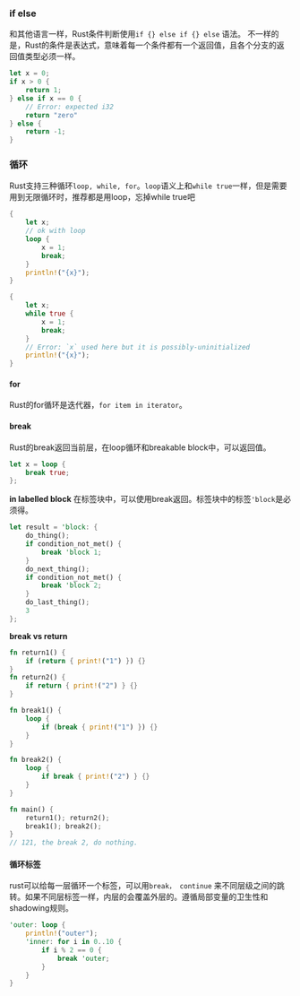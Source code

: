 ### if else
和其他语言一样，Rust条件判断使用`if {} else if {} else` 语法。
不一样的是，Rust的条件是表达式，意味着每一个条件都有一个返回值，且各个分支的返回值类型必须一样。
```rust
let x = 0;
if x > 0 {
	return 1;
} else if x == 0 {
	// Error: expected i32
	return "zero"
} else {
	return -1;
}
```
### 循环
Rust支持三种循环`loop, while, for`。`loop`语义上和`while true`一样，但是需要用到无限循环时，推荐都是用loop，忘掉while true吧
```rust
{
	let x;
	// ok with loop
	loop {
		x = 1;
		break;
	}
	println!("{x}");
}

{
	let x;
	while true {
		x = 1;
		break;
	}
	// Error: `x` used here but it is possibly-uninitialized
	println!("{x}");
}
```
#### for
Rust的for循环是迭代器，`for item in iterator`。
#### break
Rust的break返回当前层，在loop循环和breakable block中，可以返回值。
```rust
let x = loop {
	break true;
};
```
**in labelled block**
在标签块中，可以使用break返回。标签块中的标签`'block`是必须得。
```rust
let result = 'block: {
    do_thing();
    if condition_not_met() {
        break 'block 1;
    }
    do_next_thing();
    if condition_not_met() {
        break 'block 2;
    }
    do_last_thing();
    3
};
```
**break vs return**
```rust
fn return1() {
    if (return { print!("1") }) {}
}
fn return2() {
    if return { print!("2") } {}
}

fn break1() {
    loop {
        if (break { print!("1") }) {}
    }
}

fn break2() {
    loop {
        if break { print!("2") } {}
    }
}

fn main() {
    return1(); return2();
    break1(); break2();
}
// 121, the break 2, do nothing.
```
#### 循环标签
rust可以给每一层循环一个标签，可以用`break， continue` 来不同层级之间的跳转。如果不同层标签一样，内层的会覆盖外层的。遵循局部变量的卫生性和shadowing规则。
```rust
'outer: loop {
	println!("outer");
	'inner: for i in 0..10 {
		if i % 2 == 0 {
			break 'outer;
		}
	}
}
```

